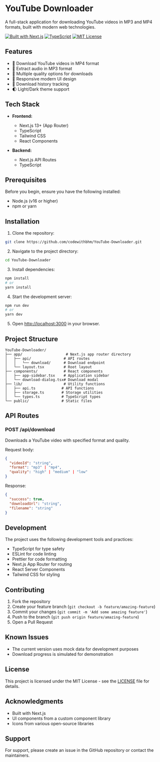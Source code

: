 # YouTube Downloader

A full-stack application for downloading YouTube videos in MP3 and MP4 formats, built with modern web technologies.

[![Built with Next.js](https://img.shields.io/badge/Built%20with-Next.js-black?style=for-the-badge&logo=next.js)](https://nextjs.org)
[![TypeScript](https://img.shields.io/badge/TypeScript-007ACC?style=for-the-badge&logo=typescript&logoColor=white)](https://www.typescriptlang.org/)
[![MIT License](https://img.shields.io/badge/License-MIT-green.svg?style=for-the-badge)](https://choosealicense.com/licenses/mit/)

## Features

- 🎥 Download YouTube videos in MP4 format
- 🎵 Extract audio in MP3 format
- 🎯 Multiple quality options for downloads
- 📱 Responsive modern UI design
- 💾 Download history tracking
- 🌓 Light/Dark theme support

## Tech Stack

- **Frontend:**
  - Next.js 13+ (App Router)
  - TypeScript
  - Tailwind CSS
  - React Components

- **Backend:**
  - Next.js API Routes
  - TypeScript

## Prerequisites

Before you begin, ensure you have the following installed:
- Node.js (v16 or higher)
- npm or yarn

## Installation

1. Clone the repository:
```bash
git clone https://github.com/codewithbhm/YouTube-Downloader.git
```

2. Navigate to the project directory:
```bash
cd YouTube-Downloader
```

3. Install dependencies:
```bash
npm install
# or
yarn install
```

4. Start the development server:
```bash
npm run dev
# or
yarn dev
```

5. Open [http://localhost:3000](http://localhost:3000) in your browser.

## Project Structure

```
YouTube-Downloader/
├── app/                    # Next.js app router directory
│   ├── api/               # API routes
│   │   └── download/      # Download endpoint
│   └── layout.tsx         # Root layout
├── components/            # React components
│   ├── app-sidebar.tsx    # Application sidebar
│   └── download-dialog.tsx# Download modal
├── lib/                   # Utility functions
│   ├── api.ts            # API functions
│   ├── storage.ts        # Storage utilities
│   └── types.ts          # TypeScript types
└── public/               # Static files
```

## API Routes

### POST /api/download
Downloads a YouTube video with specified format and quality.

Request body:
```json
{
  "videoId": "string",
  "format": "mp3" | "mp4",
  "quality": "high" | "medium" | "low"
}
```

Response:
```json
{
  "success": true,
  "downloadUrl": "string",
  "filename": "string"
}
```

## Development

The project uses the following development tools and practices:

- TypeScript for type safety
- ESLint for code linting
- Prettier for code formatting
- Next.js App Router for routing
- React Server Components
- Tailwind CSS for styling

## Contributing

1. Fork the repository
2. Create your feature branch (`git checkout -b feature/amazing-feature`)
3. Commit your changes (`git commit -m 'Add some amazing feature'`)
4. Push to the branch (`git push origin feature/amazing-feature`)
5. Open a Pull Request

## Known Issues

- The current version uses mock data for development purposes
- Download progress is simulated for demonstration

## License

This project is licensed under the MIT License - see the [LICENSE](LICENSE) file for details.

## Acknowledgments

- Built with Next.js
- UI components from a custom component library
- Icons from various open-source libraries

## Support

For support, please create an issue in the GitHub repository or contact the maintainers.
